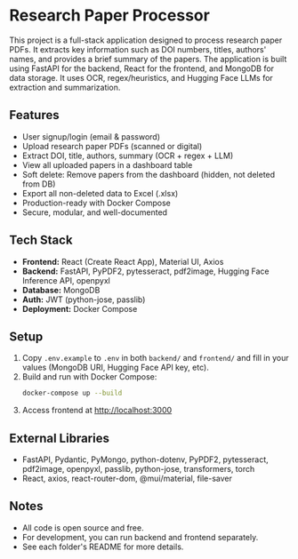 # Research Paper Processor

This project is a full-stack application designed to process research paper PDFs. It extracts key information such as DOI numbers, titles, authors' names, and provides a brief summary of the papers. The application is built using FastAPI for the backend, React for the frontend, and MongoDB for data storage. It uses OCR, regex/heuristics, and Hugging Face LLMs for extraction and summarization.

## Features

- User signup/login (email & password)
- Upload research paper PDFs (scanned or digital)
- Extract DOI, title, authors, summary (OCR + regex + LLM)
- View all uploaded papers in a dashboard table
- Soft delete: Remove papers from the dashboard (hidden, not deleted from DB)
- Export all non-deleted data to Excel (.xlsx)
- Production-ready with Docker Compose
- Secure, modular, and well-documented

## Tech Stack

- **Frontend:** React (Create React App), Material UI, Axios
- **Backend:** FastAPI, PyPDF2, pytesseract, pdf2image, Hugging Face Inference API, openpyxl
- **Database:** MongoDB
- **Auth:** JWT (python-jose, passlib)
- **Deployment:** Docker Compose

## Setup

1. Copy `.env.example` to `.env` in both `backend/` and `frontend/` and fill in your values (MongoDB URI, Hugging Face API key, etc).
2. Build and run with Docker Compose:
   ```sh
   docker-compose up --build
   ```
3. Access frontend at [http://localhost:3000](http://localhost:3000)

## External Libraries

- FastAPI, Pydantic, PyMongo, python-dotenv, PyPDF2, pytesseract, pdf2image, openpyxl, passlib, python-jose, transformers, torch
- React, axios, react-router-dom, @mui/material, file-saver

## Notes

- All code is open source and free.
- For development, you can run backend and frontend separately.
- See each folder's README for more details.